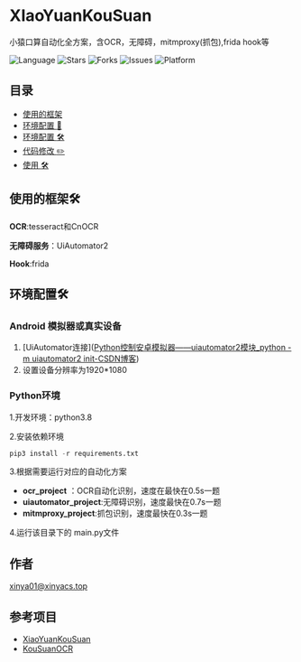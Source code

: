 # XIaoYuanKouSuan

小猿口算自动化全方案，含OCR，无障碍，mitmproxy(抓包),frida hook等

![Language](https://img.shields.io/badge/language-python-blue?logo=python)
![Stars](https://img.shields.io/github/stars/xinyacs/XiaoYuan_Calculation_Automation.svg)
![Forks](https://img.shields.io/github/forks/xinyacs/XiaoYuan_Calculation_Automation.svg)
![Issues](https://img.shields.io/github/issues/xinyacs/XiaoYuan_Calculation_Automation.svg)
![Platform](https://img.shields.io/badge/platform-Android-green?logo=android)

## 目录

- [使用的框架](#使用的框架)
- [环境配置 :thought_balloon:](#碎碎念-thought_balloon)
- [环境配置 :hammer_and_wrench:](#环境配置-hammer_and_wrench)
- [代码修改 :pencil2:](#代码修改-pencil2)
- [使用 :hammer_and_wrench:](#使用-hammer_and_wrench)

## 使用的框架:hammer_and_wrench:

**OCR**:tesseract和CnOCR

**无障碍服务**：UiAutomator2

**Hook**:frida

## 环境配置:hammer_and_wrench:

### Android 模拟器或真实设备

1. [UiAutomator连接]([Python控制安卓模拟器——uiautomator2模块_python -m uiautomator2 init-CSDN博客](https://blog.csdn.net/AZURE060606/article/details/137265580))
2. 设置设备分辨率为1920*1080


### Python环境
 1.开发环境：python3.8

 2.安装依赖环境

```python
pip3 install -r requirements.txt
```

3.根据需要运行对应的自动化方案

-  **ocr_project** ：OCR自动化识别，速度在最快在0.5s一题
- **uiautomator_project**:无障碍识别，速度最快在0.7s一题
- **mitmproxy_project**:抓包识别，速度最快在0.3s一题

4.运行该目录下的 main.py文件

## 作者
xinya01@xinyacs.top

## 参考项目

- [XiaoYuanKouSuan](https://github.com/cr4n5/XiaoYuanKouSuan)
- [KouSuanOCR](https://github.com/extrant/KouSuanOCR)
